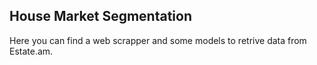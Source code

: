 ## House Market Segmentation

Here you can find a web scrapper and some models to retrive data from Estate.am. 
